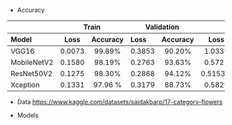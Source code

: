 * Accuracy

<table border="0 px">
 <thead>
  <tr>
   <th align="left"></th>
   
   <th colspan="2" align="center">Train</th>
   <th colspan="2" align="center">Validation</th>   
   <th colspan="2" align="center">Test</th>   
  </tr>
 </thead>
 <thead>
  <tr>
   <th align="left">Model</th>
   <th align="center">Loss</th>
   <th align="center">Accuracy</th>
   <th align="left">Loss</th>
   <th align="center">Accuracy</th>
   <th align="center">Loss</th>
   <th align="left">Accuracy</th>
  </tr>
 </thead>
 
 <tbody>
 <tr>
 <td align="left">VGG16</td>
 <td align="center">0.0073 </td>
 <td align="center">99.89%</td>
 <td align="left">0.3853 </td>
 <td align="center">90.20%</td>
 <td align="center">1.0339</td>
 <td align="left">73.90%</td>
</tr>
<tr>
 <td align="left">MobileNetV2</td>
 <td align="center">0.1580</td>
 <td align="center">98.19%</td>
 <td align="left">0.2763</td>
 <td align="center">93.63%</td>
 <td align="center">0.5725</td>
 <td align="left">81.62%</td>
</tr>
<tr>
 <td align="left">ResNet50V2</td>
 <td align="center">0.1275</td>
 <td align="center">98.30%</td>
 <td align="left">0.2868</td>
 <td align="center">94.12%</td>
 <td align="center">0.5153%</td>
 <td align="left">83.09%</td>
</tr>
<tr>
 <td align="left">Xception</td>
 <td align="center">0.1331 </td>
 <td align="center">97.96 %</td>
 <td align="left">0.3179</td>
 <td align="center">88.73%</td>
 <td align="center">0.5829</td>
 <td align="left">81.62%</td>
 </tr>
</tbody>
</table>

* Data
https://www.kaggle.com/datasets/saidakbarp/17-category-flowers

* Models

